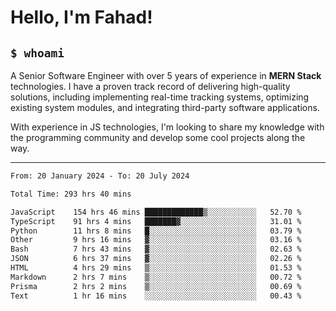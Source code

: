 <h1>Hello, I'm Fahad!</h1>

<h2><code>$ whoami</code></h2>

A Senior Software Engineer with over 5 years of experience in **MERN Stack** technologies. I have a proven track record of delivering high-quality solutions, including implementing real-time tracking systems, optimizing existing system modules, and integrating third-party software applications.

With experience in JS technologies, I'm looking to share my knowledge with the programming community and develop some cool projects along the way.

---

<!--START_SECTION:waka-->

```txt
From: 20 January 2024 - To: 20 July 2024

Total Time: 293 hrs 40 mins

JavaScript    154 hrs 46 mins █████████████▒░░░░░░░░░░░   52.70 %
TypeScript    91 hrs 4 mins   ███████▓░░░░░░░░░░░░░░░░░   31.01 %
Python        11 hrs 8 mins   █░░░░░░░░░░░░░░░░░░░░░░░░   03.79 %
Other         9 hrs 16 mins   ▓░░░░░░░░░░░░░░░░░░░░░░░░   03.16 %
Bash          7 hrs 43 mins   ▓░░░░░░░░░░░░░░░░░░░░░░░░   02.63 %
JSON          6 hrs 37 mins   ▓░░░░░░░░░░░░░░░░░░░░░░░░   02.26 %
HTML          4 hrs 29 mins   ▒░░░░░░░░░░░░░░░░░░░░░░░░   01.53 %
Markdown      2 hrs 7 mins    ▒░░░░░░░░░░░░░░░░░░░░░░░░   00.72 %
Prisma        2 hrs 2 mins    ▒░░░░░░░░░░░░░░░░░░░░░░░░   00.69 %
Text          1 hr 16 mins    ░░░░░░░░░░░░░░░░░░░░░░░░░   00.43 %
```

<!--END_SECTION:waka-->

<!--
**heyFahad/heyFahad** is a ✨ _special_ ✨ repository because its `README.md` (this file) appears on your GitHub profile.

Here are some ideas to get you started:

- 🔭 I’m currently working on ...
- 🌱 I’m currently learning ...
- 👯 I’m looking to collaborate on ...
- 🤔 I’m looking for help with ...
- 💬 Ask me about ...
- 📫 How to reach me: ...
- 😄 Pronouns: ...
- ⚡ Fun fact: ...
-->
